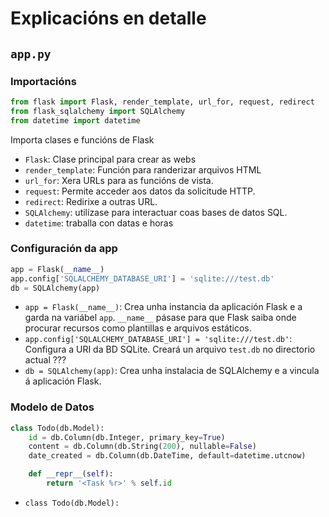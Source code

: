 # Explicacións en detalle

## `app.py`

### Importacións

```py
from flask import Flask, render_template, url_for, request, redirect
from flask_sqlalchemy import SQLAlchemy
from datetime import datetime
```

Importa clases e funcións de Flask

-   `Flask`: Clase principal para crear as webs
-   `render_template`: Función para randerizar arquivos HTML
-   `url_for`: Xera URLs para as funcións de vista.
-   `request`: Permite acceder aos datos da solicitude HTTP.
-   `redirect`: Redirixe a outras URL.
-   `SQLAlchemy`: utilízase para interactuar coas bases de datos SQL.
-   `datetime`: traballa con datas e horas

### Configuración da app

```py
app = Flask(__name__)
app.config['SQLALCHEMY_DATABASE_URI'] = 'sqlite:///test.db'
db = SQLAlchemy(app)
```

-   `app = Flask(__name__)`: Crea unha instancia da aplicación Flask e a garda na variábel `app`. `__name__` pásase para que Flask saiba onde procurar recursos como plantillas e arquivos estáticos.
-   `app.config['SQLALCHEMY_DATABASE_URI'] = 'sqlite:///test.db'`: Configura a URI da BD SQLite. Creará un arquivo `test.db` no directorio actual ???
-   `db = SQLAlchemy(app)`: Crea unha instalacia de SQLAlchemy e a vincula á aplicación Flask.

### Modelo de Datos

```py
class Todo(db.Model):
    id = db.Column(db.Integer, primary_key=True)
    content = db.Column(db.String(200), nullable=False)
    date_created = db.Column(db.DateTime, default=datetime.utcnow)

    def __repr__(self):
        return '<Task %r>' % self.id
```

-   `class Todo(db.Model):`
